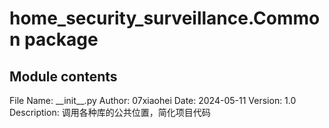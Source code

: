 # home_security_surveillance.Common package

## Module contents

File Name: \_\_init_\_.py
Author: 07xiaohei
Date: 2024-05-11
Version: 1.0
Description: 调用各种库的公共位置，简化项目代码
